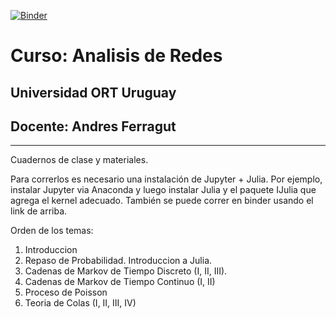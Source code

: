 [![Binder](https://mybinder.org/badge_logo.svg)](https://mybinder.org/v2/gh/aferragu/analisisderedes/master)

# Curso: Analisis de Redes

## Universidad ORT Uruguay

## Docente: Andres Ferragut

-----

Cuadernos de clase y materiales.

Para correrlos es necesario una instalación de Jupyter + Julia. Por ejemplo, instalar Jupyter via Anaconda y luego instalar Julia y el paquete IJulia que agrega el kernel adecuado.
También se puede correr en binder usando el link de arriba.

Orden de los temas:

1. Introduccion
2. Repaso de Probabilidad. Introduccion a Julia.
3. Cadenas de Markov de Tiempo Discreto (I, II, III).
4. Cadenas de Markov de Tiempo Continuo (I, II)
5. Proceso de Poisson
6. Teoria de Colas (I, II, III, IV)
